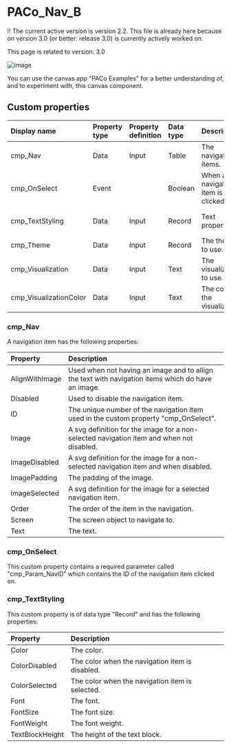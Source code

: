 # PACo_Nav_B

!! The current active version is version 2.2. This file is already here because on version 3.0 (or better: release 3.0) is currently actively worked on.

This page is related to version: 3.0

![image](https://user-images.githubusercontent.com/35654198/235980799-970ab7a7-b4e5-4b4f-9270-fdead5e0ad97.png)

You can use the canvas app "PACo Examples" for a better understanding of, and to experiment with, this canvas component.

## Custom properties

| Display name | Property type | Property definition | Data type | Description | Memo
| :--- | :--- | :--- | :--- | :--- | :--- |
| cmp_Nav | Data | Input | Table | The navigation items. | See the documention on cmp_Nav below. |
| cmp_OnSelect | Event | | Boolean | When a navigation item is clicked on. | See the documention on cmp_OnSelect below. |
| cmp_TextStyling | Data | Input | Record | Text properties. | See the documention on cmp_TextStyling below. |
| cmp_Theme | Data | Input | Record | The theme to use. | See the documention on theming. |
| cmp_Visualization | Data | Input | Text | The visualization to use. | See the documention of canvas component PACo_Visualization_A. |
| cmp_VisualizationColor | Data | Input | Text | The color of the visualization. | |

### cmp_Nav
A navigation item has the following properties:

| Property | Description |
| :--- | :--- |
| AlignWithImage | Used when not having an image and to allign the text with navigation items which do have an image. |
| Disabled | Used to disable the navigation item. |
| ID | The unique number of the navigation item used in the custom property "cmp_OnSelect". |
| Image | A svg definition for the image for a non-selected navigation item and when not disabled. |
| ImageDisabled | A svg definition for the image for a non-selected navigation item and when disabled. |
| ImagePadding | The padding of the image. |
| ImageSelected | A svg definition for the image for a selected navigation item. |
| Order | The order of the item in the navigation. |
| Screen | The screen object to navigate to. |
| Text | The text. |

### cmp_OnSelect
This custom property contains a required parameter called "cmp_Param_NavID" which contains the ID of the navigation item clicked on.

### cmp_TextStyling
This custom property is of data type "Record" and has the following properties:

| Property | Description |
| :--- | :--- |
| Color | The color. |
| ColorDisabled | The color when the navigation item is disabled. |
| ColorSelected | The color when the navigation item is selected. |
| Font | The font. |
| FontSize | The font size. |
| FontWeight | The font weight. |
| TextBlockHeight | The height of the text block. |
